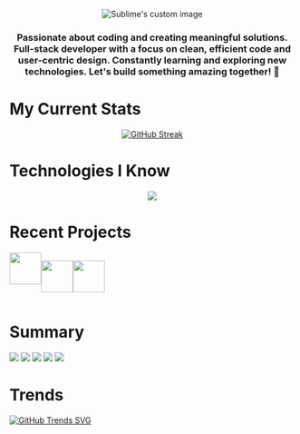 <p align="center">
  <img src="https://i.ibb.co/nMxTbbq/32908076-249038668029-Converted.png?raw=true" alt="Sublime's custom image"/>
</p>

<h3 align="center">Passionate about coding and creating meaningful solutions. Full-stack developer with a focus on clean, efficient code and user-centric design. Constantly learning and exploring new technologies. Let's build something amazing together! 🚀 </h3>

# My Current Stats 

  <p align="center">
    <a href="https://git.io/streak-stats"><img src="https://github-readme-streak-stats.herokuapp.com?user=mrromanmiah&theme=dark&background=0D1117&border=0D1117&ring=FD01FC&fire=0059FC&currStreakNum=0059FC&currStreakLabel=FD01FC&sideNums=FD01FC&sideLabels=0059FC&dates=FFFFFF" alt="GitHub Streak" /></a>
  </p>


  # Technologies I Know

  <p align="center">
  <a href="https://skillicons.dev">
    <img src="https://skillicons.dev/icons?i=html,css,tailwind,js,react,firebase,mongodb,express,git,nodejs" />
  </a>
</p>

# Recent Projects

<div align="center">
<div style="display: flex;>
  <a href="https://vogue-verse.web.app/">
    <img src="https://i.ibb.co/WBqfVjB/logo-Black.png" width="56" height="56"/>
  </a>  
</p>
<p align="center">
  <a href="https://edenenclave-8ff8d.web.app/">
    <img src="https://i.ibb.co/KrDVJsh/favicon.png" width="56" height="56"/>
  </a>  
</p>
<p align="center">
  <a href="https://tour-titan.web.app/">
    <img src="https://i.ibb.co/5K9yq2k/Asset-2.png" width="56" height="56"/>
  </a>  
</div>
  
</div>


# Summary

![](http://github-profile-summary-cards.vercel.app/api/cards/profile-details?username=mrromanmiah&theme=github_dark)
![](http://github-profile-summary-cards.vercel.app/api/cards/repos-per-language?username=mrromanmiah&theme=github_dark)
![](http://github-profile-summary-cards.vercel.app/api/cards/most-commit-language?username=mrromanmiah&theme=github_dark)
![](http://github-profile-summary-cards.vercel.app/api/cards/stats?username=mrromanmiah&theme=github_dark)
![](http://github-profile-summary-cards.vercel.app/api/cards/productive-time?username=mrromanmiah&theme=github_dark&utcOffset=8) 

# Trends

[![GitHub Trends SVG](https://api.githubtrends.io/user/svg/mrromanmiah/langs?time_range=one_year&theme=dark)](https://githubtrends.io)



